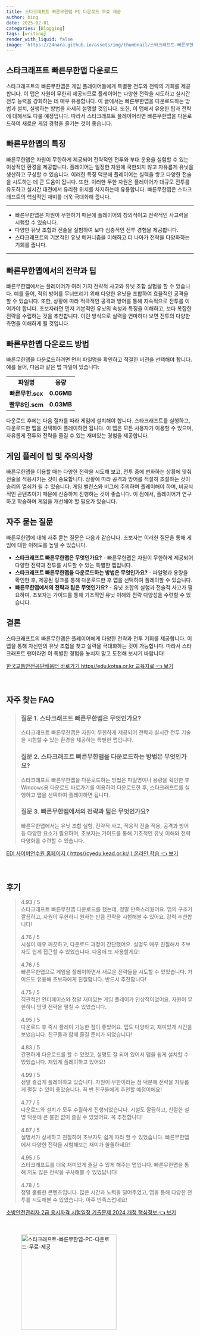 ```yaml
---
title: 스타크래프트 빠른무한맵 PC 다운로드 무료 제공
author: bing
date: 2025-02-01
categories: [Blogging]
tags: [writing]
render_with_liquid: false
image: 'https://24nara.github.io/assets/img/thumbnail/스타크래프트-빠른무한맵-PC-다운로드-무료-제공.webp'
---
```



<h2 id='빠른무한맵_다운로드'>스타크래프트 빠른무한맵 다운로드</h2>

<p>스타크래프트의 빠른무한맵은 게임 플레이어들에게 특별한 전투와 전략의 기회를 제공합니다. 이 맵은 자원이 무한히 제공되므로 플레이어는 다양한 전략을 시도하고 실시간 전투 능력을 강화하는 데 매우 유용합니다. 이 글에서는 빠른무한맵을 다운로드하는 방법과 설치, 실행하는 방법을 자세히 설명할 것입니다. 또한, 이 맵에서 유용한 팁과 전략에 대해서도 다룰 예정입니다. 따라서 스타크래프트 플레이어라면 빠른무한맵을 다운로드하여 새로운 게임 경험을 즐기는 것이 좋습니다.</p>

<h2 id='빠른무한맵의_특징'>빠른무한맵의 특징</h2>

<p>빠른무한맵은 자원이 무한하게 제공되어 전략적인 전투와 부대 운용을 실험할 수 있는 이상적인 환경을 제공합니다. 플레이어는 일정한 자원에 국한되지 않고 자유롭게 유닛을 생산하고 구성할 수 있습니다. 이러한 특징 덕분에 플레이어는 실력을 쌓고 다양한 전술을 시도하는 데 큰 도움이 됩니다. 또한, 이러한 무한 자원은 플레이어가 대규모 전투를 유도하고 실시간 대전에서 유리한 위치를 차지하는데 유용합니다. 빠른무한맵은 스타크래프트의 핵심적인 재미를 더욱 극대화해 줍니다.</p>

<hr />

<ul>
    <li>빠른무한맵은 자원이 무한하기 때문에 플레이어의 창의적이고 전략적인 사고력을 시험할 수 있습니다.</li>
    <li>다양한 유닛 조합과 전술을 실험하여 보다 심층적인 전투 경험을 제공합니다.</li>
    <li>스타크래프트의 기본적인 유닛 메커니즘을 이해하고 더 나아가 전략을 다양화하는 기회를 줍니다.</li>
</ul>

<hr />

<h2 id='빠른무한맵_전략과_팁'>빠른무한맵에서의 전략과 팁</h2>

<p>빠른무한맵에서는 플레이어가 여러 가지 전략적 사고와 유닛 조합 실험을 할 수 있습니다. 예를 들어, 적의 방어를 무너뜨리기 위해 다양한 유닛을 조합하여 효율적인 공격을 할 수 있습니다. 또한, 상황에 따라 적극적인 공격과 방어를 통해 지속적으로 전투를 이어가야 합니다. 초보자라면 먼저 기본적인 유닛의 속성과 특징을 이해하고, 보다 복잡한 전략을 수립하는 것을 추천합니다. 이런 방식으로 실력을 연마하다 보면 전투의 다양한 측면을 이해하게 될 것입니다.</p>

<h2 id='빠른무한맵_다운로드_방법'>빠른무한맵 다운로드 방법</h2>

<p>빠른무한맵을 다운로드하려면 먼저 파일명을 확인하고 적절한 버전을 선택해야 합니다. 예를 들어, 다음과 같은 맵 파일이 있습니다:</p>

<table>
    <tr>
        <td style="text-align: center; height: 17px;"><b>파일명</b></td>
        <td style="text-align: center; height: 17px;"><b>용량</b></td>
    </tr>
    <tr>
        <td style="text-align: center; height: 17px;"><b>빠른무한.scx</b></td>
        <td style="text-align: center; height: 17px;"><b>0.06MB</b></td>
    </tr>
    <tr>
        <td style="text-align: center; height: 17px;"><b>빨무8인.scm</b></td>
        <td style="text-align: center; height: 17px;"><b>0.03MB</b></td>
    </tr>
</table>

<p>다운로드 후에는 다음 절차를 따라 게임에 설치해야 합니다. 스타크래프트를 실행하고, 다운로드한 맵을 선택하여 플레이하면 됩니다. 이 맵은 모든 사용자가 이용할 수 있으며, 자유롭게 전투와 전략을 즐길 수 있는 재미있는 경험을 제공합니다.</p>

<h2 id='게임_플레이_팁과_주의사항'>게임 플레이 팁 및 주의사항</h2>

<p>빠른무한맵을 이용할 때는 다양한 전략을 시도해 보고, 전투 중에 변화하는 상황에 맞춰 전술을 적응시키는 것이 중요합니다. 상황에 따라 공격과 방어를 적절히 조절하는 것이 승리의 열쇠가 될 수 있습니다. 게임 밸런스와 버그에 주의하며 플레이해야 하며, 비공식적인 콘텐츠이기 때문에 신중하게 진행하는 것이 좋습니다. 이 점에서, 플레이어가 연구하고 학습하며 게임을 개선해야 할 필요가 있습니다.</p>

<h2 id='자주_묻는_질문'>자주 묻는 질문</h2>

<p>빠른무한맵에 대해 자주 묻는 질문은 다음과 같습니다. 초보자는 이러한 질문을 통해 게임에 대한 이해도를 높일 수 있습니다.</p>

<ul>
    <li><b>스타크래프트 빠른무한맵은 무엇인가요?</b> - 빠른무한맵은 자원이 무한하게 제공되어 다양한 전략과 전투를 시도할 수 있는 특별한 맵입니다.</li>
    <li><b>스타크래프트 빠른무한맵을 다운로드하는 방법은 무엇인가요?</b> - 파일명과 용량을 확인한 후, 제공된 링크를 통해 다운로드한 후 맵을 선택하여 플레이할 수 있습니다.</li>
    <li><b>빠른무한맵에서의 전략과 팁은 무엇인가요?</b> - 유닛 조합의 실험과 전술적 사고가 필요하며, 초보자는 가이드를 통해 기초적인 유닛 이해와 전략 다양성을 수련할 수 있습니다.</li>
</ul>

<h2 id='결론'>결론</h2>

<p>스타크래프트의 빠른무한맵은 플레이어에게 다양한 전략과 전투 기회를 제공합니다. 이 맵을 통해 자신만의 유닛 조합을 찾고 실력을 극대화하는 것이 가능합니다. 따라서 스타크래프트 팬이라면 이 특별한 경험을 놓치지 말고 도전해 보시기 바랍니다!</p>


<p><a class="click-button" title="한국교통안전공단배움터 바로가기 https//edu.kotsa.or.kr 교육자료" href="https://24nara.github.io/posts/%ED%95%9C%EA%B5%AD%EA%B5%90%ED%86%B5%EC%95%88%EC%A0%84%EA%B3%B5%EB%8B%A8%EB%B0%B0%EC%9B%80%ED%84%B0-%EB%B0%94%EB%A1%9C%EA%B0%80%EA%B8%B0-httpsedu.kotsa.or.kr-%EA%B5%90%EC%9C%A1%EC%9E%90%EB%A3%8C/" rel="dofollow">한국교통안전공단배움터 바로가기 https//edu.kotsa.or.kr 교육자료 👈 보기</a></p><br>
<h2 id='자주_찾는_FAQ'>자주 찾는 FAQ</h2>
<div itemscope="" itemtype="https://schema.org/FAQPage"> 
<blockquote> 
<div itemscope="" itemprop="mainEntity" itemtype="https://schema.org/Question"> 
<h3 itemprop="name">질문 1. 스타크래프트 빠른무한맵은 무엇인가요?</h3> 
<div itemscope="" itemprop="acceptedAnswer" itemtype="https://schema.org/Answer"> 
<span itemprop="text"> 
<p>스타크래프트 빠른무한맵은 자원이 무한하게 제공되어 전략과 실시간 전투 기술을 시험할 수 있는 환경을 제공하는 특별한 맵입니다.</p> 
</span> 
</div> 
</div> 
<div itemscope="" itemprop="mainEntity" itemtype="https://schema.org/Question"> 
<h3 itemprop="name">질문 2. 스타크래프트 빠른무한맵을 다운로드하는 방법은 무엇인가요?</h3> 
<div itemscope="" itemprop="acceptedAnswer" itemtype="https://schema.org/Answer"> 
<span itemprop="text"> 
<p>스타크래프트 빠른무한맵을 다운로드하는 방법은 파일명이나 용량을 확인한 후 Windows용 다운로드 바로가기를 이용하여 다운로드한 후, 스타크래프트를 실행하고 맵을 선택하여 플레이하면 됩니다.</p> 
</span> 
</div> 
</div> 
<div itemscope="" itemprop="mainEntity" itemtype="https://schema.org/Question"> 
<h3 itemprop="name">질문 3. 빠른무한맵에서의 전략과 팁은 무엇인가요?</h3> 
<div itemscope="" itemprop="acceptedAnswer" itemtype="https://schema.org/Answer"> 
<span itemprop="text"> 
<p>빠른무한맵에서는 유닛 조합 실험, 전략적 사고, 적응적 전술 적용, 공격과 방어 등 다양한 요소가 필요하며, 초보자는 가이드를 통해 기초적인 유닛 이해와 전략 다양화를 수련할 수 있습니다.</p> 
</span> 
</div> 
</div> 
</blockquote> 
</div>
<p><a class="click-button" title="EDI 사이버연수원 홈페이지 ( https//cyedu.kead.or.kr/ ) 온라인 학습" href="https://24nara.github.io/posts/EDI-%EC%82%AC%EC%9D%B4%EB%B2%84%EC%97%B0%EC%88%98%EC%9B%90-%ED%99%88%ED%8E%98%EC%9D%B4%EC%A7%80-(-httpscyedu.kead.or.kr-)-%EC%98%A8%EB%9D%BC%EC%9D%B8-%ED%95%99%EC%8A%B5/" rel="dofollow">EDI 사이버연수원 홈페이지 ( https//cyedu.kead.or.kr/ ) 온라인 학습 👈 보기</a></p><br>
<h2 id='후기'>후기</h2>
<div itemscope itemtype="https://schema.org/Product">
  <blockquote>
  <div itemprop="review" itemscope itemtype="https://schema.org/Review">
      <div itemprop="reviewRating" itemscope itemtype="https://schema.org/Rating"> <span itemprop="ratingValue">4.93</span> / <span itemprop="bestRating">5</span> </div>
      <span itemprop="reviewBody">스타크래프트 빠른무한맵 다운로드를 했는데, 정말 만족스러웠어요. 맵의 구조가 깔끔하고, 자원이 무한하니 원하는 만큼 전략을 시험해볼 수 있어요. 강력 추천합니다!</span>
  </div>
  <br>
  <div itemprop="review" itemscope itemtype="https://schema.org/Review">
      <div itemprop="reviewRating" itemscope itemtype="https://schema.org/Rating"> <span itemprop="ratingValue">4.76</span> / <span itemprop="bestRating">5</span> </div>
      <span itemprop="reviewBody">시설이 매우 깨끗하고, 다운로드 과정이 간단했어요. 설명도 매우 친절해서 초보자도 쉽게 접근할 수 있었습니다. 다음에 또 사용할게요!</span>
  </div>
  <br>
  <div itemprop="review" itemscope itemtype="https://schema.org/Review">
      <div itemprop="reviewRating" itemscope itemtype="https://schema.org/Rating"> <span itemprop="ratingValue">4.76</span> / <span itemprop="bestRating">5</span> </div>
      <span itemprop="reviewBody">빠른무한맵으로 게임을 플레이하면서 새로운 전략들을 시도할 수 있었습니다. 가이드도 유용해 초보자에게 친절합니다. 반드시 추천합니다!</span>
  </div>
  <br>
  <div itemprop="review" itemscope itemtype="https://schema.org/Review">
      <div itemprop="reviewRating" itemscope itemtype="https://schema.org/Rating"> <span itemprop="ratingValue">4.75</span> / <span itemprop="bestRating">5</span> </div>
      <span itemprop="reviewBody">직관적인 인터페이스와 정말 재미있는 게임 플레이가 인상적이었어요. 자원이 무한하니 맘껏 전략을 펼칠 수 있었습니다.</span>
  </div>
  <br>
  <div itemprop="review" itemscope itemtype="https://schema.org/Review">
      <div itemprop="reviewRating" itemscope itemtype="https://schema.org/Rating"> <span itemprop="ratingValue">4.95</span> / <span itemprop="bestRating">5</span> </div>
      <span itemprop="reviewBody">다운로드 후 즉시 플레이 가능한 점이 좋았어요. 맵도 다양하고, 재미있게 시간을 보냈습니다. 친구들과 함께 즐길 준비가 되었습니다!</span>
  </div>
  <br>
  <div itemprop="review" itemscope itemtype="https://schema.org/Review">
      <div itemprop="reviewRating" itemscope itemtype="https://schema.org/Rating"> <span itemprop="ratingValue">4.83</span> / <span itemprop="bestRating">5</span> </div>
      <span itemprop="reviewBody">간편하게 다운로드를 할 수 있었고, 설명도 잘 되어 있어서 맵을 쉽게 설치할 수 있었습니다. 재밌게 플레이하고 있어요!</span>
  </div>
  <br>
  <div itemprop="review" itemscope itemtype="https://schema.org/Review">
      <div itemprop="reviewRating" itemscope itemtype="https://schema.org/Rating"> <span itemprop="ratingValue">4.99</span> / <span itemprop="bestRating">5</span> </div>
      <span itemprop="reviewBody">정말 즐겁게 플레이하고 있습니다. 자원이 무한이라는 점 덕분에 전략을 자유롭게 펼칠 수 있어 좋았습니다. 꼭 반 친구들에게 추천할 예정이에요!</span>
  </div>
  <br>
  <div itemprop="review" itemscope itemtype="https://schema.org/Review">
      <div itemprop="reviewRating" itemscope itemtype="https://schema.org/Rating"> <span itemprop="ratingValue">4.77</span> / <span itemprop="bestRating">5</span> </div>
      <span itemprop="reviewBody">다운로드와 설치가 모두 수월하게 진행되었습니다. 시설도 깔끔하고, 친절한 설명 덕분에 큰 불편 없이 즐길 수 있었어요. 꼭 추천합니다!</span>
  </div>
  <br>
  <div itemprop="review" itemscope itemtype="https://schema.org/Review">
      <div itemprop="reviewRating" itemscope itemtype="https://schema.org/Rating"> <span itemprop="ratingValue">4.87</span> / <span itemprop="bestRating">5</span> </div>
      <span itemprop="reviewBody">설명서가 상세하고 친절하여 초보자도 쉽게 따라 할 수 있었습니다. 빠른무한맵에서 다양한 전략을 시험해보는 재미가 쏠쏠하네요!</span>
  </div>
  <br>
  <div itemprop="review" itemscope itemtype="https://schema.org/Review">
      <div itemprop="reviewRating" itemscope itemtype="https://schema.org/Rating"> <span itemprop="ratingValue">4.95</span> / <span itemprop="bestRating">5</span> </div>
      <span itemprop="reviewBody">스타크래프트를 더욱 재미있게 즐길 수 있게 해주는 맵입니다. 빠른무한맵을 통해 저도 많은 전략을 구사해볼 수 있었답니다!</span>
  </div>
  <br>
  <div itemprop="review" itemscope itemtype="https://schema.org/Review">
      <div itemprop="reviewRating" itemscope itemtype="https://schema.org/Rating"> <span itemprop="ratingValue">4.78</span> / <span itemprop="bestRating">5</span> </div>
      <span itemprop="reviewBody">정말 훌륭한 콘텐츠입니다. 많은 시간과 노력을 덜어주었고, 맵을 통해 다양한 전투를 시도해볼 수 있었습니다. 아주 만족스럽네요!</span>
  </div>
  </blockquote>
</div>
<p><a class="click-button" title="소방안전관리자 2급 응시자격 시험일정 기출문제 2024 개정 핵심정보" href="https://24nara.github.io/posts/%EC%86%8C%EB%B0%A9%EC%95%88%EC%A0%84%EA%B4%80%EB%A6%AC%EC%9E%90-2%EA%B8%89-%EC%9D%91%EC%8B%9C%EC%9E%90%EA%B2%A9-%EC%8B%9C%ED%97%98%EC%9D%BC%EC%A0%95-%EA%B8%B0%EC%B6%9C%EB%AC%B8%EC%A0%9C-2024-%EA%B0%9C%EC%A0%95-%ED%95%B5%EC%8B%AC%EC%A0%95%EB%B3%B4/" rel="dofollow">소방안전관리자 2급 응시자격 시험일정 기출문제 2024 개정 핵심정보 👈 보기</a></p><br>
<figure class="image"><img src="https://24nara.github.io/assets/img/thumbnail/스타크래프트-빠른무한맵-PC-다운로드-무료-제공.webp" alt="스타크래프트-빠른무한맵-PC-다운로드-무료-제공" width="256" height="256"></figure>